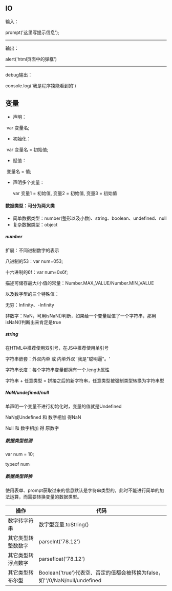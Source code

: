 ## IO

输入：

prompt('这里写提示信息');



------

输出：

alert('html页面中的弹框')



------

debug输出：

console.log('我是程序猿能看到的')



## 变量

* 声明：

​		var 变量名;

* 初始化：

​		var 变量名 = 初始值;

* 赋值：

​		变量名 = 值;

* 声明多个变量：

  var 变量1 = 初始值, 变量2 = 初始值, 变量3 = 初始值

#### 数据类型：可分为两大类

* 简单数据类型：number(整形以及小数)、string、boolean、undefined、null
* 复杂数据类型：object

##### number

扩展：不同进制数字的表示

八进制的53：var num=053;

十六进制的6f：var num=0x6f;

描述可储存最大/小值的常量：Number.MAX_VALUE/Number.MIN_VALUE

以及数字型的三个特殊值：

无穷：Infinity、-Infinity

非数字：NaN，可用isNaN()判断，如果给一个变量赋值了一个字符串，那用isNaN()判断出来肯定是true

##### string

在HTML中推荐使用双引号，在JS中推荐使用单引号

字符串嵌套：外双内单 或 内单外双 '我是"聪明逼"。'

字符串长度：每个字符串变量都拥有一个.length属性

字符串 + 任意类型 = 拼接之后的新字符串，任意类型被强制类型转换为字符串型

##### NaN/undefined/null

单声明一个变量不进行初始化时，变量的值就是Undefined

NaN或Undefined 和 数字相加 得NaN

Null 和 数字相加 得 原数字

##### 数据类型检测

var num = 10;

typeof num

##### 数据类型转换

使用表单、prompt获取过来的信息默认是字符串类型的，此时不能进行简单的加法运算，而需要转换变量的数据类型。

| 操作               | 代码                                                         |
| ------------------ | ------------------------------------------------------------ |
| 数字转字符串       | 数字型变量.toString()                                        |
| 其它类型转整数数字 | parseInt('78.12')                                            |
| 其它类型转浮点数字 | parsefloat('78.12')                                          |
| 其它类型转布尔型   | Boolean('true')代表空、否定的值都会被转换为false，如''/0/NaN/null/undefined |

